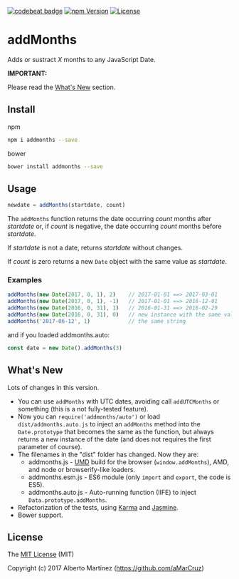 [![codebeat badge][cq-image]][cq-url]
[![npm Version][npm-image]][npm-url]
[![License][license-image]][license-url]

# addMonths

Adds or sustract _X_ months to any JavaScript Date.

**IMPORTANT:**

Please read the [What's New](#whats-new) section.

## Install

npm

```bash
npm i addmonths --save
```

bower

```bash
bower install addmonths --save
```

## Usage

```js
newdate = addMonths(startdate, count)
```

The `addMonths` function returns the date occurring _count_ months after _startdate_ or, if _count_ is negative, the date occurring _count_ months before _startdate_.

If _startdate_ is not a date, returns _startdate_ without changes.

If _count_ is zero returns a new `Date` object with the same value as _startdate_.


### Examples

```js
addMonths(new Date(2017, 0, 1), 2)    // 2017-01-01 ==> 2017-03-01
addMonths(new Date(2017, 0, 1), -1)   // 2017-01-01 ==> 2016-12-01
addMonths(new Date(2016, 0, 31), 1)   // 2016-01-31 ==> 2016-02-29
addMonths(new Date(2016, 0, 31), 0)   // new instance with the same value
addMonths('2017-06-12', 1)            // the same string
```

and if you loaded addmonths.auto:

```js
const date = new Date().addMonths(3)
```

## What's New

Lots of changes in this version.

* You can use `addMonths` with UTC dates, avoiding call `addUTCMonths` or something (this is a not fully-tested feature).
* Now you can `require('addmonths/auto')` or load `dist/addmonths.auto.js` to inject an `addMonths` method into the `Date.prototype` that becomes the same as the function, but always returns a new instance of the date (and does not requires the first parameter of course).
* The filenames in the "dist" folder has changed. Now they are:
  - addmonths.js - [UMD](https://github.com/umdjs/umd) build for the browser (`window.addMonths`), AMD, and node or browserify-like loaders.
  - addmonths.esm.js - ES6 module (only `import` and `export`, the code is ES5).
  - addmonths.auto.js - Auto-running function (IIFE) to inject `Data.prototype.addMonths`.
* Refactorization of the tests, using [Karma](https://karma-runner.github.io/) and [Jasmine](https://jasmine.github.io/).
* Bower support.

## License

The [MIT License](LICENCE) (MIT)

Copyright (c) 2017 Alberto Martínez (https://github.com/aMarCruz)

[npm-image]:      https://img.shields.io/npm/v/addmonths.svg
[npm-url]:        https://www.npmjs.com/package/addmonths
[license-image]:  https://img.shields.io/npm/l/express.svg
[license-url]:    https://github.com/aMarCruz/jscc-brunch/blob/master/LICENSE
[cq-image]:       https://codebeat.co/badges/c44cf621-7412-4d0d-a132-cf09ee560d48
[cq-url]:         https://codebeat.co/projects/github-com-amarcruz-addmonths-master
